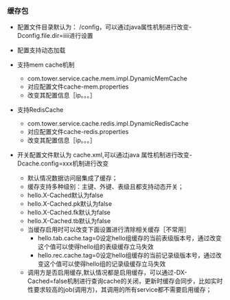 ### 缓存包

+ 配置文件目录默认为： /config，可以通过java属性机制进行改变-Dconfig.file.dir=iiii进行设置
+ 配置支持动态加载

+ 支持mem cache机制
	+ com.tower.service.cache.mem.impl.DynamicMemCache
	+ 对应配置文件cache-mem.properties
	+ 改变其配置信息［ip。。。］
+ 支持RedisCache
	+ com.tower.service.cache.redis.impl.DynamicRedisCache
	+ 对应配置文件cache-redis.properties
	+ 改变其配置信息［ip。。。］

+ 开关配置文件默认为 cache.xml,可以通过java 属性机制进行改变-Dcache.config=xxx机制进行改变
	+ 默认情况数据访问层集成了缓存；
	+ 缓存支持多种级别：主键、外键、表级且都支持动态开关；
	+ hello.X-Cached默认为false
	+ hello.X-Cached.pk默认为false
	+ hello.X-Cached.fk默认为false
	+ hello.X-Cached.tb默认为false
	+ 当缓存启用时可以改变下面设置进行清除相关缓存［不常用］
		+ hello.tab.cache.tag=0设定hello组缓存的当前表级版本号，通过改变这个值可以使得hello组的表级缓存立马失效
		+ hello.rec.cache.tag=0设定hello组缓存的当前记录级版本号，通过改变这个值可以使得hello组的记录级缓存立马失效
	+ 调用方是否启用缓存,默认情况都是启用缓存，可以通过-DX-Cached=false机制进行查询cache的关闭，更新时缓存会同步，比如实时性要求较高的job(调用方)，其调用的所有service都不需要启用缓存；
